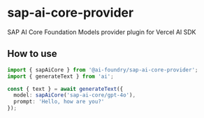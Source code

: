 # sap-ai-core-provider

SAP AI Core Foundation Models provider plugin for Vercel AI SDK

## How to use

```ts
import { sapAiCore } from '@ai-foundry/sap-ai-core-provider';
import { generateText } from 'ai';

const { text } = await generateText({
  model: sapAiCore('sap-ai-core/gpt-4o'),
  prompt: 'Hello, how are you?'
});
```
